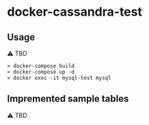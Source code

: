 # docker-cassandra-test
## Usage
:warning: TBD
```
> docker-compose build
> docker-compose up -d
> docker exec -it mysql-test mysql
```

## Impremented sample tables
:warning: TBD
